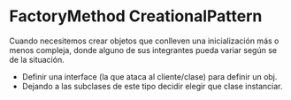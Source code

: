 # FactoryMethod CreationalPattern
Cuando necesitemos crear objetos que conlleven una inicialización más o menos compleja, donde alguno de sus integrantes pueda variar según se de la situación. 
- Definir una interface (la que ataca al cliente/clase) para definir un obj.
- Dejando a las subclases de este tipo decidir elegir que clase instanciar.
